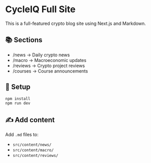 # CycleIQ Full Site

This is a full-featured crypto blog site using Next.js and Markdown.

## 📚 Sections

- /news → Daily crypto news
- /macro → Macroeconomic updates
- /reviews → Crypto project reviews
- /courses → Course announcements

## 🚀 Setup

```bash
npm install
npm run dev
```

## ✍️ Add content

Add `.md` files to:

- `src/content/news/`
- `src/content/macro/`
- `src/content/reviews/`
